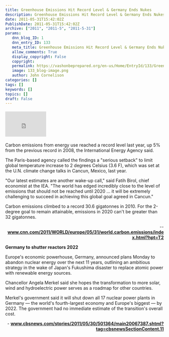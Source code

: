 ```yaml
---
title: Greenhouse Emissions Hit Record Level & Germany Ends Nukes
description: Greenhouse Emissions Hit Record Level & Germany Ends Nukes
date: 2011-05-31T15:42:02Z
PublishDate: 2011-05-31T15:42:02Z
archive: ["2011", "2011-5", "2011-5-31"]
params:
   dnn_blog_ID: 1
   dnn_entry_ID: 133
   meta_title: Greenhouse Emissions Hit Record Level & Germany Ends Nukes
   allow_comments: True
   display_copyright: False
   copyright: 
   permalink: https://vashonbeprepared.org/en-us/Home/EntryId/133/Greenhouse-Emissions-Hit-Record-Level-amp-Germany-Ends-Nukes
   image: 133_blog-image.png
   author: John Cornelison
categories: []
tags: []
keywords: []
topics: []
draft: False
---
```


<div class="wlWriterHeaderFooter" style="float:none; margin:0px; padding:4px 0px 4px 0px;"><iframe src="http://www.facebook.com/widgets/like.php?href=http://vashoneoc.org/Blogs/VashonPreparedness/tabid/164/EntryId/133/Greenhouse-Emissions-Hit-Record-Level-amp-Germany-Ends-Nukes.aspx" scrolling="no" frameborder="0" style="border:none; width:130px; height:80px"></iframe></div><p>Carbon emissions from energy use reached a record level last year, up 5% from the previous record in 2008, the International Energy Agency said.</p>  <p>The Paris-based agency called the findings a &quot;serious setback&quot; to limit global temperature increase to 2 degrees Celsius (3.6 F), which was set at the U.N. climate change talks in Cancun, Mexico, last year.</p>  <p>&quot;Our latest estimates are another wake-up call,&quot; said Fatih Birol, chief economist at the IEA. &quot;The world has edged incredibly close to the level of emissions that should not be reached until 2020 ... it will be extremely challenging to succeed in achieving this global goal agreed in Cancun.&quot;</p>  <p>Carbon emissions climbed to a record 30.6 gigatonnes in 2010. For the 2-degree goal to remain attainable, emissions in 2020 can't be greater than 32 gigatonnes.</p>  <p align="right">-- <a href="http://www.cnn.com/2011/WORLD/europe/05/31/world.carbon.emissions/index.html?hpt=T2"><b>www.cnn.com/2011/WORLD/europe/05/31/world.carbon.emissions/index.html?hpt=T2</b></a><b> </b></p>  <p align="left"><b>Germany to shutter reactors 2022</b></p>  <p>Europe's economic powerhouse, Germany, announced plans Monday to abandon nuclear energy over the next 11 years, outlining an ambitious strategy in the wake of Japan's Fukushima disaster to replace atomic power with renewable energy sources.</p>  <p>Chancellor Angela Merkel said she hopes the transformation to more solar, wind and hydroelectric power serves as a roadmap for other countries.</p>  <p>Merkel's government said it will shut down all 17 nuclear power plants in Germany — the world's fourth-largest economy and Europe's biggest — by 2022. The government had no immediate estimate of the transition's overall cost.</p>  <p align="right">- <a href="http://www.cbsnews.com/stories/2011/05/30/501364/main20067387.shtml?tag=cbsnewsSectionContent.11"><b>www.cbsnews.com/stories/2011/05/30/501364/main20067387.shtml?tag=cbsnewsSectionContent.11</b></a></p>
